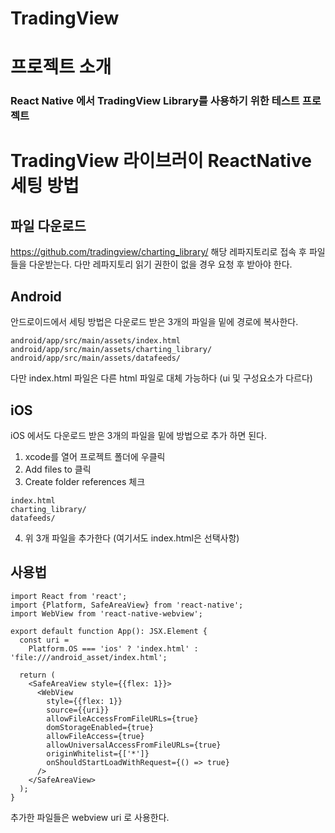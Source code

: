 # TradingView

# 프로젝트 소개
### React Native 에서 TradingView Library를 사용하기 위한 테스트 프로젝트

# TradingView 라이브러이 ReactNative 세팅 방법

## 파일 다운로드


https://github.com/tradingview/charting_library/ 해당 레파지토리로 접속 후 파일들을 다운받는다.
다만 레파지토리 읽기 권한이 없을 경우 요청 후 받아야 한다.

## Android

안드로이드에서 세팅 방법은 다운로드 받은 3개의 파일을 밑에 경로에 복사한다.

```
android/app/src/main/assets/index.html
android/app/src/main/assets/charting_library/
android/app/src/main/assets/datafeeds/
```

다만 index.html 파일은 다른 html 파일로 대체 가능하다 (ui 및 구성요소가 다르다)

## iOS

iOS 에서도 다운로드 받은 3개의 파일을 밑에 방법으로 추가 하면 된다.
1. xcode를 열어 프로젝트 폴더에 우클릭
2. Add files to 클릭
3. Create folder references 체크
```
index.html
charting_library/
datafeeds/
```
4. 위 3개 파일을 추가한다 (여기서도 index.html은 선택사항)


## 사용법

```
import React from 'react';
import {Platform, SafeAreaView} from 'react-native';
import WebView from 'react-native-webview';

export default function App(): JSX.Element {
  const uri =
    Platform.OS === 'ios' ? 'index.html' : 'file:///android_asset/index.html';

  return (
    <SafeAreaView style={{flex: 1}}>
      <WebView
        style={{flex: 1}}
        source={{uri}}
        allowFileAccessFromFileURLs={true}
        domStorageEnabled={true}
        allowFileAccess={true}
        allowUniversalAccessFromFileURLs={true}
        originWhitelist={['*']}
        onShouldStartLoadWithRequest={() => true}
      />
    </SafeAreaView>
  );
}
```

추가한 파일들은 webview uri 로 사용한다.
